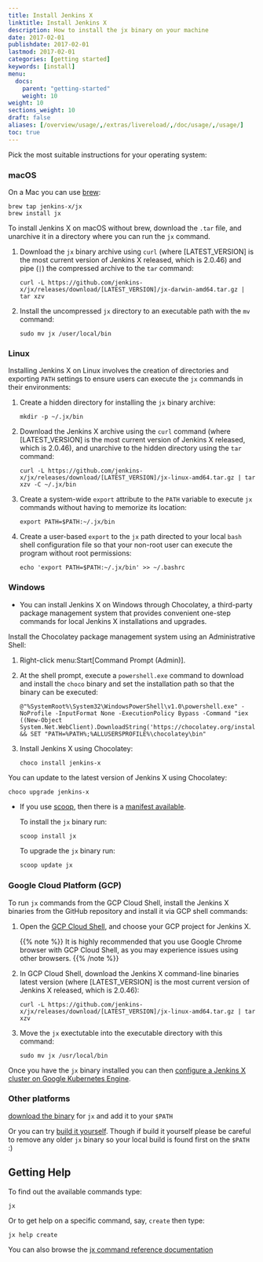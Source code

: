 ```yaml
---
title: Install Jenkins X
linktitle: Install Jenkins X
description: How to install the jx binary on your machine
date: 2017-02-01
publishdate: 2017-02-01
lastmod: 2017-02-01
categories: [getting started]
keywords: [install]
menu:
  docs:
    parent: "getting-started"
    weight: 10
weight: 10
sections_weight: 10
draft: false
aliases: [/overview/usage/,/extras/livereload/,/doc/usage/,/usage/]
toc: true
---
```


Pick the most suitable instructions for your operating system:

### macOS

On a Mac you can use [brew](https://brew.sh/):

```shell
brew tap jenkins-x/jx
brew install jx
```

To install Jenkins X on macOS without brew, download the `.tar` file, and unarchive it in a directory where you can run the `jx` command.

1.  Download the `jx` binary archive using `curl` (where
    \[LATEST\_VERSION\] is the most current version of Jenkins X
    released, which is 2.0.46) and pipe (`|`) the compressed archive to
    the `tar` command:

        curl -L https://github.com/jenkins-x/jx/releases/download/[LATEST_VERSION]/jx-darwin-amd64.tar.gz | tar xzv

2.  Install the uncompressed `jx` directory to an executable path with
    the `mv` command:

        sudo mv jx /user/local/bin


### Linux

Installing Jenkins X on Linux involves the creation of directories and
exporting `PATH` settings to ensure users can execute the `jx` commands
in their environments:

1.  Create a hidden directory for installing the `jx` binary archive:

        mkdir -p ~/.jx/bin

2.  Download the Jenkins X archive using the `curl` command (where
    \[LATEST\_VERSION\] is the most current version of Jenkins X
    released, which is 2.0.46), and unarchive to the hidden directory
    using the `tar` command:

        curl -L https://github.com/jenkins-x/jx/releases/download/[LATEST_VERSION]/jx-linux-amd64.tar.gz | tar xzv -C ~/.jx/bin

3.  Create a system-wide `export` attribute to the `PATH` variable to
    execute `jx` commands without having to memorize its location:

        export PATH=$PATH:~/.jx/bin

4.  Create a user-based `export` to the `jx` path directed to your local
    `bash` shell configuration file so that your non-root user can
    execute the program without root permissions:

        echo 'export PATH=$PATH:~/.jx/bin' >> ~/.bashrc


### Windows

- You can install Jenkins X on Windows through Chocolatey, a third-party package management system that provides convenient one-step commands for local Jenkins X installations and upgrades.

Install the Chocolatey package management system using an Administrative
Shell:

1.  Right-click menu:Start\[Command Prompt (Admin)\].

2.  At the shell prompt, execute a `powershell.exe` command to download
    and install the `choco` binary and set the installation path so that
    the binary can be executed:

        @"%SystemRoot%\System32\WindowsPowerShell\v1.0\powershell.exe" -NoProfile -InputFormat None -ExecutionPolicy Bypass -Command "iex ((New-Object System.Net.WebClient).DownloadString('https://chocolatey.org/install.ps1'))" && SET "PATH=%PATH%;%ALLUSERSPROFILE%\chocolatey\bin"

3.  Install Jenkins X using Chocolatey:

        choco install jenkins-x

You can update to the latest version of Jenkins X using Chocolatey:

    choco upgrade jenkins-x


- If you use [scoop](https://scoop.sh), then there is a [manifest available](https://github.com/lukesampson/scoop/blob/master/bucket/jx.json).

  To install the `jx` binary run:

  ```cmd
  scoop install jx
  ```

  To upgrade the `jx` binary run:

  ```cmd
  scoop update jx
  ```

### Google Cloud Platform (GCP)

To run `jx` commands from the GCP Cloud Shell, install the Jenkins X
binaries from the GitHub repository and install it via GCP shell
commands:

1.  Open the [GCP Cloud
    Shell](https://cloud.google.com/shell/docs/starting-cloud-shell),
    and choose your GCP project for Jenkins X.

    {{% note %}}
    It is highly recommended that you use Google Chrome browser with
    GCP Cloud Shell, as you may experience issues using other
    browsers.
    {{% /note %}}

2.  In GCP Cloud Shell, download the Jenkins X command-line binaries
    latest version (where \[LATEST\_VERSION\] is the most current
    version of Jenkins X released, which is 2.0.46):

        curl -L https://github.com/jenkins-x/jx/releases/download/[LATEST_VERSION]/jx-linux-amd64.tar.gz | tar xzv

3.  Move the `jx` exectutable into the executable directory with this
    command:

        sudo mv jx /usr/local/bin

Once you have the `jx` binary installed you can then [configure a
Jenkins X cluster on Google Kubernetes
Engine](/getting-started/create-cluster/).



### Other platforms

[download the binary](https://github.com/jenkins-x/jx/releases) for `jx` and add it to your `$PATH`

Or you can try [build it yourself](https://github.com/jenkins-x/jx/blob/master/docs/contributing/hacking.md). Though if build it yourself please be careful to remove any older `jx` binary so your local build is found first on the `$PATH` :)

## Getting Help

To find out the available commands type:

    jx

Or to get help on a specific command, say, `create` then type:

    jx help create

You can also browse the [jx command reference documentation](/commands/jx)
